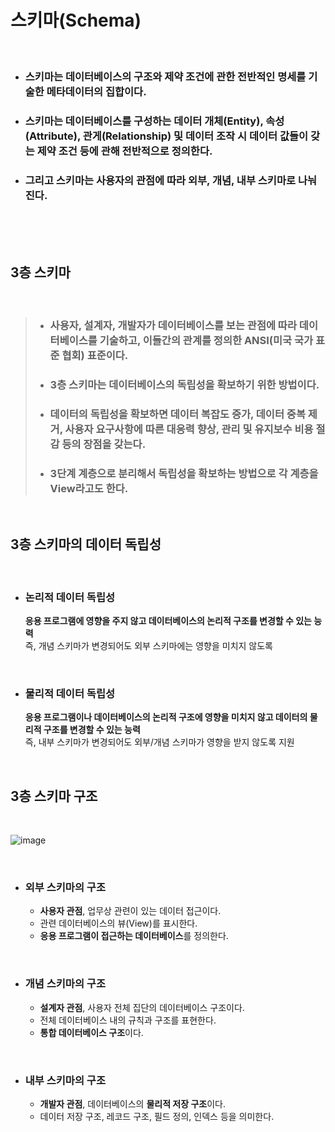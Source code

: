 # **스키마(Schema)**
<br>

* ### 스키마는 **데이터베이스의 구조와 제약 조건에 관한 전반적인 명세를 기술한 메타데이터의 집합**이다.
* ### 스키마는 데이터베이스를 구성하는 데이터 개체(Entity), 속성(Attribute), 관게(Relationship) 및 데이터 조작 시 데이터 값들이 갖는 제약 조건 등에 관해 전반적으로 정의한다.
* ### 그리고 스키마는 사용자의 관점에 따라 외부, 개념, 내부 스키마로 나눠진다.

<br><br><br>

## **3층 스키마**

<br>


>* ### 사용자, 설계자, 개발자가 데이터베이스를 보는 관점에 따라 데이터베이스를 기술하고, 이들간의 관계를 정의한 ANSI(미국 국가 표준 협회) 표준이다.
>* ### 3층 스키마는 데이터베이스의 독립성을 확보하기 위한 방법이다.
>* ### 데이터의 독립성을 확보하면 데이터 복잡도 증가, 데이터 중복 제거, 사용자 요구사항에 따른 대응력 향상, 관리 및 유지보수 비용 절감 등의 장점을 갖는다.
>* ### 3단계 계층으로 분리해서 독립성을 확보하는 방법으로 각 계층을 View라고도 한다.

<br>

## **3층 스키마의 데이터 독립성**

<br>

* ### 논리적 데이터 독립성
  **응용 프로그램에 영향을 주지 않고 데이터베이스의 논리적 구조를 변경할 수 있는 능력**  
  즉, 개념 스키마가 변경되어도 외부 스키마에는 영향을 미치지 않도록 

<br>

* ### 물리적 데이터 독립성
  **응용 프로그램이나 데이터베이스의 논리적 구조에 영향을 미치지 않고 데이터의 물리적 구조를 변경할 수 있는 능력**  
  즉, 내부 스키마가 변경되어도 외부/개념 스키마가 영향을 받지 않도록 지원

<br>

## **3층 스키마 구조**
<br>

![image](https://velog.velcdn.com/images/as979200/post/9c4a2db2-ae55-4487-a793-b216ef27680e/image.png)

<br>

* ### **외부 스키마의 구조**
  * **사용자 관점**, 업무상 관련이 있는 데이터 접근이다.
  * 관련 데이터베이스의 뷰(View)를 표시한다.
  * **응용 프로그램이 접근하는 데이터베이스**를 정의한다.
  
<br>

* ### **개념 스키마의 구조**
  * **설계자 관점**, 사용자 전체 집단의 데이터베이스 구조이다.
  * 전체 데이터베이스 내의 규칙과 구조를 표현한다.
  * **통합 데이터베이스 구조**이다.

<br>

* ### **내부 스키마의 구조**
  * **개발자 관점**, 데이터베이스의 **물리적 저장 구조**이다.
  * 데이터 저장 구조, 레코드 구조, 필드 정의, 인덱스 등을 의미한다.
